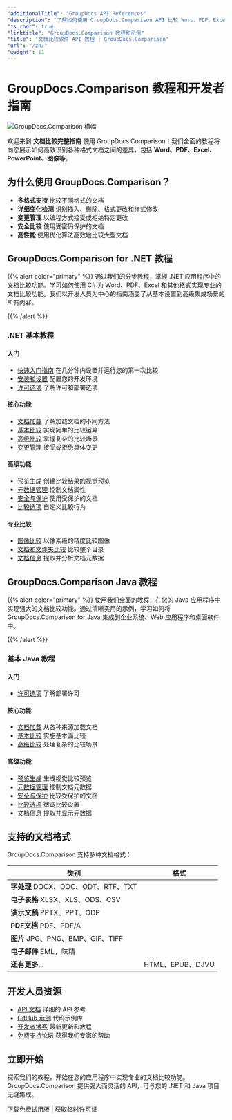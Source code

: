 ```yaml
---
"additionalTitle": "GroupDocs API References"
"description": "了解如何使用 GroupDocs.Comparison API 比较 Word、PDF、Excel 及其他文档格式。本教程为 .NET 和 Java 开发者提供分步教程，并附带代码示例。"
"is_root": true
"linktitle": "GroupDocs.Comparison 教程和示例"
"title": "文档比较软件 API 教程 | GroupDocs.Comparison"
"url": "/zh/"
"weight": 11
---
```


# GroupDocs.Comparison 教程和开发者指南

![GroupDocs.Comparison 横幅](./groupdocs-comparison-net.svg)

欢迎来到 **文档比较完整指南** 使用 GroupDocs.Comparison！我们全面的教程将向您展示如何高效识别各种格式文档之间的差异，包括 **Word、PDF、Excel、PowerPoint、图像等**。

## 为什么使用 GroupDocs.Comparison？

- **多格式支持** 比较不同格式的文档
- **详细变化检测** 识别插入、删除、格式更改和样式修改
- **变更管理** 以编程方式接受或拒绝特定更改
- **安全比较** 使用受密码保护的文档
- **高性能** 使用优化算法高效地比较大型文档

## GroupDocs.Comparison for .NET 教程

{{% alert color="primary" %}}
通过我们的分步教程，掌握 .NET 应用程序中的文档比较功能。学习如何使用 C# 为 Word、PDF、Excel 和其他格式实现专业的文档比较功能。我们以开发人员为中心的指南涵盖了从基本设置到高级集成场景的所有内容。

{{% /alert %}}

### .NET 基本教程

<div class="row">
<div class="col-md-6">

#### 入门
- [快速入门指南](./net/quick-start/) 在几分钟内设置并运行您的第一次比较
- [安装和设置](./net/getting-started/) 配置您的开发环境
- [许可选项](./net/licensing-configuration/) 了解许可和部署选项

#### 核心功能
- [文档加载](./net/document-loading/) 了解加载文档的不同方法
- [基本比较](./net/basic-comparison/) 实现简单的比较运算
- [高级比较](./net/advanced-comparison/) 掌握复杂的比较场景
- [变更管理](./net/change-management/) 接受或拒绝具体变更

</div>
<div class="col-md-6">

#### 高级功能
- [预览生成](./net/preview-generation/) 创建比较结果的视觉预览
- [元数据管理](./net/metadata-management/) 控制文档属性
- [安全与保护](./net/security-protection/) 使用受保护的文档
- [比较选项](./net/comparison-options/) 自定义比较行为

#### 专业比较
- [图像比较](./net/image-comparison/) 以像素级的精度比较图像
- [文档和文件夹比较](./net/documents-and-folder-comparison/) 比较整个目录
- [文档信息](./net/document-information/) 提取并分析文档元数据

</div>
</div>

## GroupDocs.Comparison Java 教程

{{% alert color="primary" %}}
使用我们全面的教程，在您的 Java 应用程序中实现强大的文档比较功能。通过清晰实用的示例，学习如何将 GroupDocs.Comparison for Java 集成到企业系统、Web 应用程序和桌面软件中。

{{% /alert %}}

### 基本 Java 教程

<div class="row">
<div class="col-md-6">

#### 入门
- [许可选项](./java/licensing-configuration) 了解部署许可

#### 核心功能
- [文档加载](./java/document-loading/) 从各种来源加载文档
- [基本比较](./java/basic-comparison/) 实施基本面比较
- [高级比较](./java/advanced-comparison/) 处理复杂的比较场景

</div>
<div class="col-md-6">

#### 高级功能
- [预览生成](./java/preview-generation/) 生成视觉比较预览
- [元数据管理](./java/metadata-management/) 控制文档元数据
- [安全与保护](./java/security-protection/) 比较受保护的文档
- [比较选项](./java/comparison-options/) 微调比较设置
- [文档信息](./java/document-information) 提取并显示元数据

</div>
</div>

## 支持的文档格式

GroupDocs.Comparison 支持多种文档格式：

| 类别 | 格式 |
|----------|---------|
| **字处理** DOCX、DOC、ODT、RTF、TXT |
| **电子表格** XLSX、XLS、ODS、CSV |
| **演示文稿** PPTX、PPT、ODP |
| **PDF文档** PDF、PDF/A |
| **图片** JPG、PNG、BMP、GIF、TIFF |
| **电子邮件** EML，味精 |
| **还有更多...** | HTML、EPUB、DJVU |

## 开发人员资源

- [API 文档](https://reference.groupdocs.com/comparison/) 详细的 API 参考
- [GitHub 示例](https://github.com/groupdocs-comparison/) 代码示例库
- [开发者博客](https://blog.groupdocs.com/category/comparison/) 最新更新和教程
- [免费支持论坛](https://forum.groupdocs.com/c/comparison/) 获得我们专家的帮助

## 立即开始

探索我们的教程，开始在您的应用程序中实现专业的文档比较功能。GroupDocs.Comparison 提供强大而灵活的 API，可与您的 .NET 和 Java 项目无缝集成。

[下载免费试用版](https://releases.groupdocs.com/comparison) | [获取临时许可证](https://purchase.groupdocs.com/temporary-license)